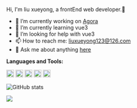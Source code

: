 Hi, I'm liu xueyong, a frontEnd web developer.👋

- 🔭 I’m currently working on [Agora](https://www.agora.io/cn/)
- 🌱 I’m currently learning vue3
- 🤔 I’m looking for help with vue3
- 📫 How to reach me: liuxueyong123@126.com
- 💬 Ask me about anything [here](https://github.com/liuxueyong123/liuxueyong123/issues)

**Languages and Tools:**  

<code><img height="20" src="https://raw.githubusercontent.com/Johnson-hd/Johnson-hd/master/assets/javascript.png"></code>
<code><img height="20" src="https://raw.githubusercontent.com/Johnson-hd/Johnson-hd/master/assets/typescript.png"></code>
<code><img height="20" src="https://raw.githubusercontent.com/Johnson-hd/Johnson-hd/master/assets/vue.png"></code>
<code><img height="20" src="https://raw.githubusercontent.com/Johnson-hd/Johnson-hd/master/assets/react.png"></code>
<code><img height="20" src="https://raw.githubusercontent.com/Johnson-hd/Johnson-hd/master/assets/nodejs.png"></code>


![GitHub stats](https://github-readme-stats.vercel.app/api?username=liuxueyong123&count_private=true&show_icons=true&theme=radical)

<img align="center" src="https://github-readme-stats.anuraghazra1.vercel.app/api/top-langs/?username=liuxueyong123&layout=compact&theme=material-palenight" />

